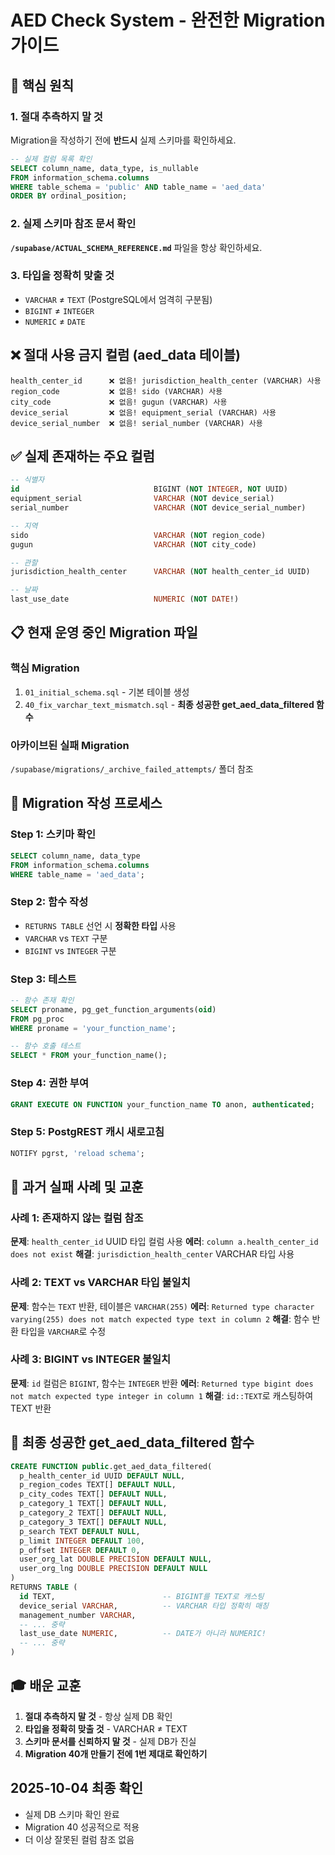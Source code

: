 # AED Check System - 완전한 Migration 가이드

## 🎯 핵심 원칙

### 1. 절대 추측하지 말 것
Migration을 작성하기 전에 **반드시** 실제 스키마를 확인하세요.

```sql
-- 실제 컬럼 목록 확인
SELECT column_name, data_type, is_nullable
FROM information_schema.columns
WHERE table_schema = 'public' AND table_name = 'aed_data'
ORDER BY ordinal_position;
```

### 2. 실제 스키마 참조 문서 확인
**`/supabase/ACTUAL_SCHEMA_REFERENCE.md`** 파일을 항상 확인하세요.

### 3. 타입을 정확히 맞출 것
- `VARCHAR` ≠ `TEXT` (PostgreSQL에서 엄격히 구분됨)
- `BIGINT` ≠ `INTEGER`
- `NUMERIC` ≠ `DATE`

## ❌ 절대 사용 금지 컬럼 (aed_data 테이블)

```
health_center_id      ❌ 없음! jurisdiction_health_center (VARCHAR) 사용
region_code           ❌ 없음! sido (VARCHAR) 사용
city_code             ❌ 없음! gugun (VARCHAR) 사용
device_serial         ❌ 없음! equipment_serial (VARCHAR) 사용
device_serial_number  ❌ 없음! serial_number (VARCHAR) 사용
```

## ✅ 실제 존재하는 주요 컬럼

```sql
-- 식별자
id                              BIGINT (NOT INTEGER, NOT UUID)
equipment_serial                VARCHAR (NOT device_serial)
serial_number                   VARCHAR (NOT device_serial_number)

-- 지역
sido                            VARCHAR (NOT region_code)
gugun                           VARCHAR (NOT city_code)

-- 관할
jurisdiction_health_center      VARCHAR (NOT health_center_id UUID)

-- 날짜
last_use_date                   NUMERIC (NOT DATE!)
```

## 📋 현재 운영 중인 Migration 파일

### 핵심 Migration
1. `01_initial_schema.sql` - 기본 테이블 생성
2. `40_fix_varchar_text_mismatch.sql` - **최종 성공한 get_aed_data_filtered 함수**

### 아카이브된 실패 Migration
`/supabase/migrations/_archive_failed_attempts/` 폴더 참조

## 🔧 Migration 작성 프로세스

### Step 1: 스키마 확인
```sql
SELECT column_name, data_type
FROM information_schema.columns
WHERE table_name = 'aed_data';
```

### Step 2: 함수 작성
- `RETURNS TABLE` 선언 시 **정확한 타입** 사용
- `VARCHAR` vs `TEXT` 구분
- `BIGINT` vs `INTEGER` 구분

### Step 3: 테스트
```sql
-- 함수 존재 확인
SELECT proname, pg_get_function_arguments(oid)
FROM pg_proc
WHERE proname = 'your_function_name';

-- 함수 호출 테스트
SELECT * FROM your_function_name();
```

### Step 4: 권한 부여
```sql
GRANT EXECUTE ON FUNCTION your_function_name TO anon, authenticated;
```

### Step 5: PostgREST 캐시 새로고침
```sql
NOTIFY pgrst, 'reload schema';
```

## 🚨 과거 실패 사례 및 교훈

### 사례 1: 존재하지 않는 컬럼 참조
**문제**: `health_center_id` UUID 타입 컬럼 사용
**에러**: `column a.health_center_id does not exist`
**해결**: `jurisdiction_health_center` VARCHAR 타입 사용

### 사례 2: TEXT vs VARCHAR 타입 불일치
**문제**: 함수는 `TEXT` 반환, 테이블은 `VARCHAR(255)`
**에러**: `Returned type character varying(255) does not match expected type text in column 2`
**해결**: 함수 반환 타입을 `VARCHAR`로 수정

### 사례 3: BIGINT vs INTEGER 불일치
**문제**: `id` 컬럼은 `BIGINT`, 함수는 `INTEGER` 반환
**에러**: `Returned type bigint does not match expected type integer in column 1`
**해결**: `id::TEXT`로 캐스팅하여 TEXT 반환

## 📝 최종 성공한 get_aed_data_filtered 함수

```sql
CREATE FUNCTION public.get_aed_data_filtered(
  p_health_center_id UUID DEFAULT NULL,
  p_region_codes TEXT[] DEFAULT NULL,
  p_city_codes TEXT[] DEFAULT NULL,
  p_category_1 TEXT[] DEFAULT NULL,
  p_category_2 TEXT[] DEFAULT NULL,
  p_category_3 TEXT[] DEFAULT NULL,
  p_search TEXT DEFAULT NULL,
  p_limit INTEGER DEFAULT 100,
  p_offset INTEGER DEFAULT 0,
  user_org_lat DOUBLE PRECISION DEFAULT NULL,
  user_org_lng DOUBLE PRECISION DEFAULT NULL
)
RETURNS TABLE (
  id TEXT,                        -- BIGINT를 TEXT로 캐스팅
  device_serial VARCHAR,          -- VARCHAR 타입 정확히 매칭
  management_number VARCHAR,
  -- ... 중략
  last_use_date NUMERIC,          -- DATE가 아니라 NUMERIC!
  -- ... 중략
)
```

## 🎓 배운 교훈

1. **절대 추측하지 말 것** - 항상 실제 DB 확인
2. **타입을 정확히 맞출 것** - VARCHAR ≠ TEXT
3. **스키마 문서를 신뢰하지 말 것** - 실제 DB가 진실
4. **Migration 40개 만들기 전에 1번 제대로 확인하기**

## 2025-10-04 최종 확인
- 실제 DB 스키마 확인 완료
- Migration 40 성공적으로 적용
- 더 이상 잘못된 컬럼 참조 없음
